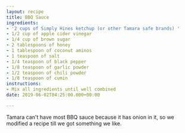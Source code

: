 ```yaml
---
layout: recipe
title: BBQ Sauce
ingredients:
- '2 cups of Simply Hines ketchup (or other Tamara safe brands) '
- 1/2 cup of apple cider vinegar
- 1/4 cup of brown sugar
- 2 tablespoons of honey
- 1 tablespoon of coconut aminos
- 1 teaspoon of salt
- 1/4 teaspoon of black pepper
- 1/8 teaspoon of garlic powder
- 1/2 teaspoon of chili powder
- 1/8 teaspoon of cumin
instructions:
- Mix all ingredients until well combined
date: 2019-06-02T04:25:00.000+00:00

---
```

Tamara can't have most BBQ sauce because it has onion in it, so we modified a recipe till we got something we like.